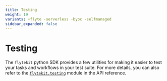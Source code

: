 ```yaml
---
title: Testing
weight: 19
variants: +flyte -serverless -byoc -selfmanaged
sidebar_expanded: false
---
```


# Testing

The `flytekit` python SDK provides a few utilities for making it easier to test
your tasks and workflows in your test suite. For more details, you can also refer
to the [`flytekit.testing`](../../../api-reference/flytekit-sdk/packages/flytekit.core.testing) module in the API reference.
